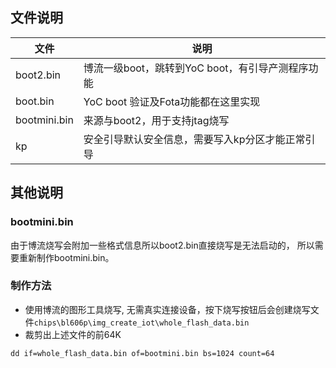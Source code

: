 ## 文件说明
| 文件 | 说明 |
| - | - |
|boot2.bin| 博流一级boot，跳转到YoC boot，有引导产测程序功能|
|boot.bin| YoC boot 验证及Fota功能都在这里实现|
|bootmini.bin| 来源与boot2，用于支持jtag烧写|
|kp| 安全引导默认安全信息，需要写入kp分区才能正常引导|

## 其他说明
### bootmini.bin
由于博流烧写会附加一些格式信息所以boot2.bin直接烧写是无法启动的，
所以需要重新制作bootmini.bin。  

### 制作方法
- 使用博流的图形工具烧写, 无需真实连接设备，按下烧写按钮后会创建烧写文件`chips\bl606p\img_create_iot\whole_flash_data.bin`
- 裁剪出上述文件的前64K
```
dd if=whole_flash_data.bin of=bootmini.bin bs=1024 count=64
```
